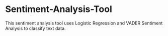 # Sentiment-Analysis-Tool
This sentiment analysis tool uses Logistic Regression and VADER Sentiment Analysis to classify text data.
